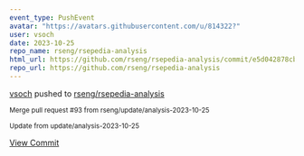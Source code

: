 ```yaml
---
event_type: PushEvent
avatar: "https://avatars.githubusercontent.com/u/814322?"
user: vsoch
date: 2023-10-25
repo_name: rseng/rsepedia-analysis
html_url: https://github.com/rseng/rsepedia-analysis/commit/e5d042878cb40303b043d8f722c282827b7df45d
repo_url: https://github.com/rseng/rsepedia-analysis
---
```


<a href='https://github.com/vsoch' target='_blank'>vsoch</a> pushed to <a href='https://github.com/rseng/rsepedia-analysis' target='_blank'>rseng/rsepedia-analysis</a>

<small>Merge pull request #93 from rseng/update/analysis-2023-10-25

Update from update/analysis-2023-10-25</small>

<a href='https://github.com/rseng/rsepedia-analysis/commit/e5d042878cb40303b043d8f722c282827b7df45d' target='_blank'>View Commit</a>